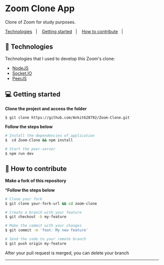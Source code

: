 

# Zoom Clone App

<p align="left">Clone of Zoom for study purposes.</p>

<p align="left">
  <a href="#-technologies">Technologies</a>&nbsp;&nbsp;&nbsp;|&nbsp;&nbsp;&nbsp;
  <a href="#-getting-started">Getting started</a>&nbsp;&nbsp;&nbsp;|&nbsp;&nbsp;&nbsp;
  <a href="#-how-to-contribute">How to contribute</a>&nbsp;&nbsp;&nbsp;|&nbsp;&nbsp;&nbsp;
</p>

## 🚀 Technologies

Technologies that I used to develop this Zoom's clone:

- [NodeJS](https://nodejs.org/en/)
- [Socket.IO](https://socket.io/)
- [PeerJS](https://peerjs.com/)

## 💻 Getting started

**Clone the project and access the folder**

```bash
$ git clone https://github.com/Ankit628792/Zoom-Clone.git
```

**Follow the steps below**

```bash
# Install the dependencies of application
$  cd Zoom-Clone && npm install

# Start the peer-server
$ npm run dev
```

## 🤔 How to contribute

**Make a fork of this repository**

***Follow the steps below**

```bash
# Clone your fork
$ git clone your-fork-url && cd zoom-clone

# Create a branch with your feature
$ git checkout -b my-feature

# Make the commit with your changes
$ git commit -m 'feat: My new feature'

# Send the code to your remote branch
$ git push origin my-feature
```

After your pull request is merged, you can delete your branch

---

